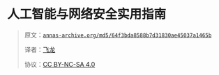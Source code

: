 # 人工智能与网络安全实用指南

> 原文：[`annas-archive.org/md5/64f3bda8588b7d31830ae45037a1465b`](https://annas-archive.org/md5/64f3bda8588b7d31830ae45037a1465b)
> 
> 译者：[飞龙](https://github.com/wizardforcel)
> 
> 协议：[CC BY-NC-SA 4.0](http://creativecommons.org/licenses/by-nc-sa/4.0/)